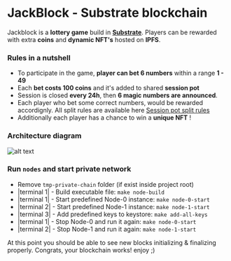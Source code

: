 # JackBlock - Substrate blockchain
Jackblock is a **lottery game** build in [**Substrate**](https://www.substrate.io/).
Players can be rewarded with extra **coins** and **dynamic NFT's** hosted on **IPFS**.

### Rules in a nutshell
- To participate in the game, **player can bet 6 numbers** within a range **1 - 49**
- Each **bet costs 100 coins** and it's added to shared **session pot**
- Session is closed **every 24h**, then **6 magic numbers are announced**.
- Each player who bet some correct numbers, would be rewarded accordignly. All split rules are available here [Session pot split rules](https://github.com/korzewski/jackblock/wiki/Jackblock-session-pot-split-rules)
- Additionally each player has a chance to win a **unique NFT** !

### Architecture diagram

![alt text](https://github.com/korzewski/jackblock/blob/master/readme-files/jackblock-concept_v1.jpg?raw=true)

### Run `nodes` and start private network
- Remove `tmp-private-chain` folder (if exist inside project root)
- |terminal 1| -  Build executable file: `make node-build`
- |terminal 1| - Start predefined Node-0 instance: `make node-0-start`
- |terminal 2| - Start predefined Node-1 instance: `make node-1-start`
- |terminal 3| - Add predefined keys to keystore: `make add-all-keys`
- |terminal 1| - Stop Node-0 and run it again: `make node-0-start`
- |terminal 2| - Stop Node-1 and run it again: `make node-1-start`

At this point you should be able to see new blocks initializing & finalizing properly. 
Congrats, your blockchain works! enjoy ;)